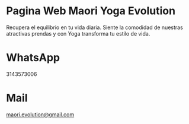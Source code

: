 # Pagina Web Maori Yoga Evolution
 
Recupera el equilibrio en tu vida diaria. Siente la comodidad de
nuestras atractivas prendas y con Yoga transforma tu estilo de vida.

# WhatsApp

3143573006

# Mail

maori.evolution@gmail.com